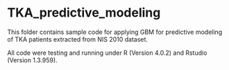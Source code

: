 # TKA_predictive_modeling

This folder contains sample code for applying GBM for predictive modeling of TKA patients extracted from NIS 2010 dataset.

All code were testing and running under R (Version 4.0.2) and Rstudio (Version 1.3.959).
